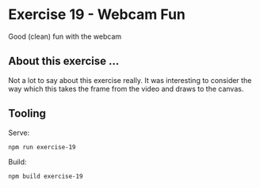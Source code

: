 # Exercise 19 - Webcam Fun

Good (clean) fun with the webcam

## About this exercise ...

Not a lot to say about this exercise really. It was interesting to consider the
way which this takes the frame from the video and draws to the canvas.

## Tooling

Serve:

`npm run exercise-19`

Build:

`npm build exercise-19`
